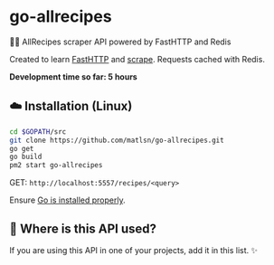 # go-allrecipes
🍳🌭 AllRecipes scraper API powered by FastHTTP and Redis 

Created to learn [FastHTTP](https://github.com/valyala/fasthttp) and [scrape](https://github.com/yhat/scrape). Requests cached with Redis.

**Development time so far: 5 hours**

## :cloud: Installation (Linux)

```sh
cd $GOPATH/src
git clone https://github.com/matlsn/go-allrecipes.git
go get
go build
pm2 start go-allrecipes
```

GET: `http://localhost:5557/recipes/<query>`

Ensure [Go is installed properly](https://golang.org/doc/install).

## :dizzy: Where is this API used?

If you are using this API in one of your projects, add it in this list. :sparkles:
